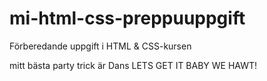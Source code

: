 # mi-html-css-preppuuppgift
Förberedande uppgift i HTML &amp; CSS-kursen

mitt bästa party trick är
Dans
LETS GET IT BABY
WE HAWT!